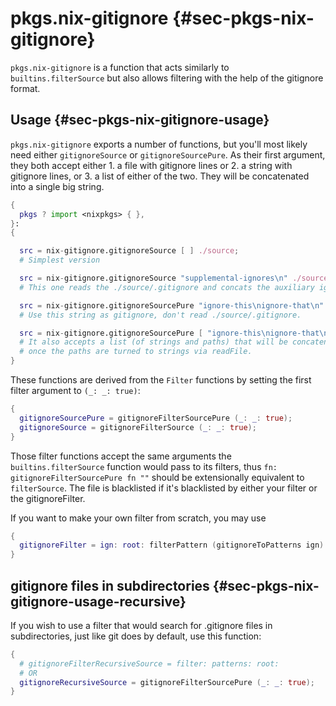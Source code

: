 # pkgs.nix-gitignore {#sec-pkgs-nix-gitignore}

`pkgs.nix-gitignore` is a function that acts similarly to `builtins.filterSource` but also allows filtering with the help of the gitignore format.

## Usage {#sec-pkgs-nix-gitignore-usage}

`pkgs.nix-gitignore` exports a number of functions, but you'll most likely need either `gitignoreSource` or `gitignoreSourcePure`. As their first argument, they both accept either 1. a file with gitignore lines or 2. a string with gitignore lines, or 3. a list of either of the two. They will be concatenated into a single big string.

```nix
{
  pkgs ? import <nixpkgs> { },
}:
{

  src = nix-gitignore.gitignoreSource [ ] ./source;
  # Simplest version

  src = nix-gitignore.gitignoreSource "supplemental-ignores\n" ./source;
  # This one reads the ./source/.gitignore and concats the auxiliary ignores

  src = nix-gitignore.gitignoreSourcePure "ignore-this\nignore-that\n" ./source;
  # Use this string as gitignore, don't read ./source/.gitignore.

  src = nix-gitignore.gitignoreSourcePure [ "ignore-this\nignore-that\n" ~/.gitignore ] ./source;
  # It also accepts a list (of strings and paths) that will be concatenated
  # once the paths are turned to strings via readFile.
}
```

These functions are derived from the `Filter` functions by setting the first filter argument to `(_: _: true)`:

```nix
{
  gitignoreSourcePure = gitignoreFilterSourcePure (_: _: true);
  gitignoreSource = gitignoreFilterSource (_: _: true);
}
```

Those filter functions accept the same arguments the `builtins.filterSource` function would pass to its filters, thus `fn: gitignoreFilterSourcePure fn ""` should be extensionally equivalent to `filterSource`. The file is blacklisted if it's blacklisted by either your filter or the gitignoreFilter.

If you want to make your own filter from scratch, you may use

```nix
{
  gitignoreFilter = ign: root: filterPattern (gitignoreToPatterns ign) root;
}
```

## gitignore files in subdirectories {#sec-pkgs-nix-gitignore-usage-recursive}

If you wish to use a filter that would search for .gitignore files in subdirectories, just like git does by default, use this function:

```nix
{
  # gitignoreFilterRecursiveSource = filter: patterns: root:
  # OR
  gitignoreRecursiveSource = gitignoreFilterSourcePure (_: _: true);
}
```
